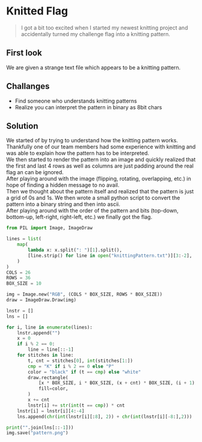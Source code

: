 # Knitted Flag
> I got a bit too excited when I started my newest knitting project and accidentally turned my challenge flag into a knitting pattern.

## First look
We are given a strange text file which appears to be a knitting pattern.

## Challanges
- Find someone who understands knitting patterns
- Realize you can interpret the pattern in binary as 8bit chars

## Solution
We started of by trying to understand how the knitting pattern works. Thankfully one of our team members had some experience with knitting and was able to explain how the pattern has to be interpreted.  
We then started to render the pattern into an image and quickly realized that the first and last 4 rows as well as columns are just padding around the real flag an can be ignored.  
After playing around with the image (flipping, rotating, overlapping, etc.) in hope of finding a hidden message to no avail.  
Then we thought about the pattern itself and realized that the pattern is just a grid of 0s and 1s. We then wrote a small python script to convert the pattern into a binary string and then into ascii.  
After playing around with the order of the pattern and bits (top-down, bottom-up, left-right, right-left, etc.) we finally got the flag.
```py
from PIL import Image, ImageDraw

lines = list(
    map(
        lambda x: x.split(": ")[1].split(),
        [line.strip() for line in open("knittingPattern.txt")][3:-2],
    )
)
COLS = 26
ROWS = 36
BOX_SIZE = 10

img = Image.new("RGB", (COLS * BOX_SIZE, ROWS * BOX_SIZE))
draw = ImageDraw.Draw(img)

lnstr = []
lns = []

for i, line in enumerate(lines):
    lnstr.append("")
    x = 0
    if i % 2 == 0:
        line = line[::-1]
    for stitches in line:
        t, cnt = stitches[0], int(stitches[1:])
        cmp = "K" if i % 2 == 0 else "P"
        color = "black" if (t == cmp) else "white"
        draw.rectangle(
            [x * BOX_SIZE, i * BOX_SIZE, (x + cnt) * BOX_SIZE, (i + 1) * BOX_SIZE],
            fill=color,
        )
        x += cnt
        lnstr[i] += str(int(t == cmp)) * cnt
    lnstr[i] = lnstr[i][4:-4]
    lns.append(chr(int(lnstr[i][:8], 2)) + chr(int(lnstr[i][-8:],2)))

print("".join(lns[::-1]))
img.save("pattern.png")
```
